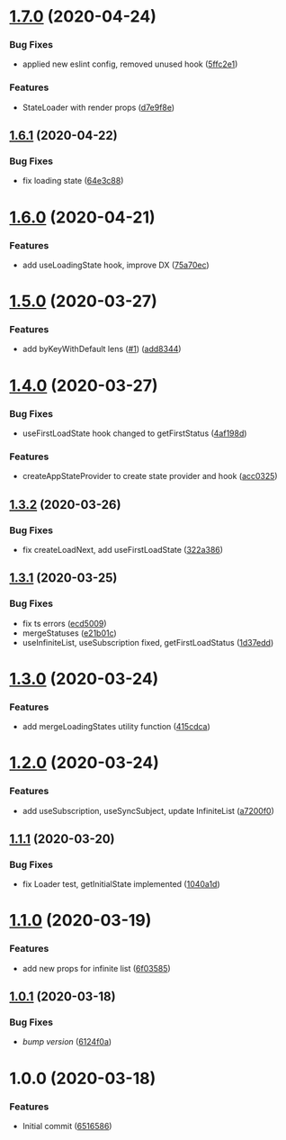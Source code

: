 # [1.7.0](https://github.com/roborox/focal-react/compare/v1.6.1...v1.7.0) (2020-04-24)


### Bug Fixes

* applied new eslint config, removed unused hook ([5ffc2e1](https://github.com/roborox/focal-react/commit/5ffc2e1683ecf91610c78d84d47fbba916c7babd))


### Features

* StateLoader with render props ([d7e9f8e](https://github.com/roborox/focal-react/commit/d7e9f8e0e84270cf411b5dc7bc8126b935527c2d))

## [1.6.1](https://github.com/roborox/focal-react/compare/v1.6.0...v1.6.1) (2020-04-22)


### Bug Fixes

* fix loading state ([64e3c88](https://github.com/roborox/focal-react/commit/64e3c88bf4b88f9583e5f7c74d05c5301e9e01ba))

# [1.6.0](https://github.com/roborox/focal-react/compare/v1.5.0...v1.6.0) (2020-04-21)


### Features

* add useLoadingState hook, improve DX ([75a70ec](https://github.com/roborox/focal-react/commit/75a70ecb0fd01f024c336bf0b66a00f0fdbf5403))

# [1.5.0](https://github.com/roborox/focal-react/compare/v1.4.0...v1.5.0) (2020-03-27)


### Features

* add byKeyWithDefault lens ([#1](https://github.com/roborox/focal-react/issues/1)) ([add8344](https://github.com/roborox/focal-react/commit/add8344962e8859038bfd425c4ec5aad9cde7c10))

# [1.4.0](https://github.com/roborox/focal-react/compare/v1.3.2...v1.4.0) (2020-03-27)


### Bug Fixes

* useFirstLoadState hook changed to getFirstStatus ([4af198d](https://github.com/roborox/focal-react/commit/4af198d1940923abae2c96454d692f6235363efb))


### Features

* createAppStateProvider to create state provider and hook ([acc0325](https://github.com/roborox/focal-react/commit/acc03257fa3cbcc06f54543237d8f7e41c33becd))

## [1.3.2](https://github.com/roborox/focal-react/compare/v1.3.1...v1.3.2) (2020-03-26)


### Bug Fixes

* fix createLoadNext, add useFirstLoadState ([322a386](https://github.com/roborox/focal-react/commit/322a386ab55cacd3febed06d58ce106e4885b930))

## [1.3.1](https://github.com/roborox/focal-react/compare/v1.3.0...v1.3.1) (2020-03-25)


### Bug Fixes

* fix ts errors ([ecd5009](https://github.com/roborox/focal-react/commit/ecd500961c4aab6c67a2cb715b45e997168ed570))
* mergeStatuses ([e21b01c](https://github.com/roborox/focal-react/commit/e21b01c5125f2f1b070362b7b850a16c0ebc504a))
* useInfiniteList, useSubscription fixed, getFirstLoadStatus ([1d37edd](https://github.com/roborox/focal-react/commit/1d37edda3275ef9335b0ed063af7043d984086ba))

# [1.3.0](https://github.com/roborox/focal-react/compare/v1.2.0...v1.3.0) (2020-03-24)


### Features

* add mergeLoadingStates utility function ([415cdca](https://github.com/roborox/focal-react/commit/415cdcaba63db3c5b74c1da713c55ee5d5a5d8a2))

# [1.2.0](https://github.com/roborox/focal-react/compare/v1.1.1...v1.2.0) (2020-03-24)


### Features

* add useSubscription, useSyncSubject, update InfiniteList ([a7200f0](https://github.com/roborox/focal-react/commit/a7200f0b4f93523c3bc82847113f9638ece6d125))

## [1.1.1](https://github.com/roborox/focal-react/compare/v1.1.0...v1.1.1) (2020-03-20)


### Bug Fixes

* fix Loader test, getInitialState implemented ([1040a1d](https://github.com/roborox/focal-react/commit/1040a1dd967527ab5af64450e79873c2fd98be70))

# [1.1.0](https://github.com/roborox/focal-react/compare/v1.0.1...v1.1.0) (2020-03-19)


### Features

* add new props for infinite list ([6f03585](https://github.com/roborox/focal-react/commit/6f03585c9b00a5132cac4ad2514289d1f633195d))

## [1.0.1](https://github.com/roborox/focal-react/compare/v1.0.0...v1.0.1) (2020-03-18)


### Bug Fixes

* *bump version* ([6124f0a](https://github.com/roborox/focal-react/commit/6124f0ae5fb95ea93110924c54532b538459b046))

# 1.0.0 (2020-03-18)


### Features

* Initial commit ([6516586](https://github.com/roborox/focal-react/commit/6516586c416df445b8216184532bfd7407301d27))
